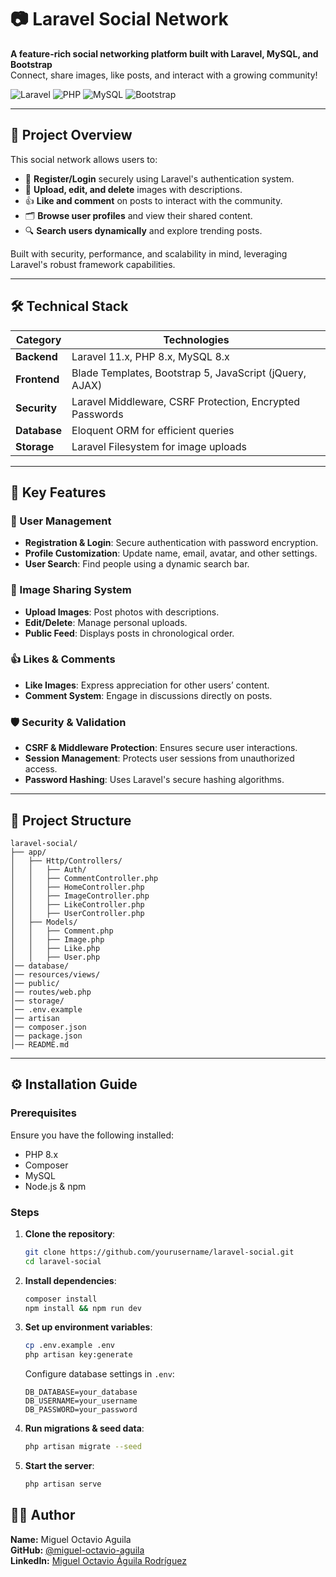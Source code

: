 # 📷 Laravel Social Network

**A feature-rich social networking platform built with Laravel, MySQL, and Bootstrap**  
Connect, share images, like posts, and interact with a growing community!

![Laravel](https://img.shields.io/badge/Laravel-11.x-red?logo=laravel)
![PHP](https://img.shields.io/badge/PHP-8.x-%23777BB4?logo=php)
![MySQL](https://img.shields.io/badge/MySQL-8.x-%234479A1?logo=mysql)
![Bootstrap](https://img.shields.io/badge/Bootstrap-5.x-%237952B3?logo=bootstrap)

---

## 🌟 Project Overview
This social network allows users to:
- 🔐 **Register/Login** securely using Laravel's authentication system.
- 📸 **Upload, edit, and delete** images with descriptions.
- 👍 **Like and comment** on posts to interact with the community.
- 🗂️ **Browse user profiles** and view their shared content.
- 🔍 **Search users dynamically** and explore trending posts.

Built with security, performance, and scalability in mind, leveraging Laravel's robust framework capabilities.

---

## 🛠️ Technical Stack

| **Category**       | **Technologies**                                                 |
|-------------------|-----------------------------------------------------------------|
| **Backend**       | Laravel 11.x, PHP 8.x, MySQL 8.x                                 |
| **Frontend**      | Blade Templates, Bootstrap 5, JavaScript (jQuery, AJAX)        |
| **Security**      | Laravel Middleware, CSRF Protection, Encrypted Passwords       |
| **Database**      | Eloquent ORM for efficient queries                             |
| **Storage**       | Laravel Filesystem for image uploads                           |

---

## 🚀 Key Features

### 👥 User Management
- **Registration & Login**: Secure authentication with password encryption.
- **Profile Customization**: Update name, email, avatar, and other settings.
- **User Search**: Find people using a dynamic search bar.

### 📸 Image Sharing System
- **Upload Images**: Post photos with descriptions.
- **Edit/Delete**: Manage personal uploads.
- **Public Feed**: Displays posts in chronological order.

### 👍 Likes & Comments
- **Like Images**: Express appreciation for other users’ content.
- **Comment System**: Engage in discussions directly on posts.

### 🛡️ Security & Validation
- **CSRF & Middleware Protection**: Ensures secure user interactions.
- **Session Management**: Protects user sessions from unauthorized access.
- **Password Hashing**: Uses Laravel's secure hashing algorithms.

---

## 📂 Project Structure
```plaintext
laravel-social/
├── app/
│   ├── Http/Controllers/
│   │   ├── Auth/
│   │   ├── CommentController.php
│   │   ├── HomeController.php
│   │   ├── ImageController.php
│   │   ├── LikeController.php
│   │   ├── UserController.php
│   ├── Models/
│   │   ├── Comment.php
│   │   ├── Image.php
│   │   ├── Like.php
│   │   ├── User.php
│── database/
│── resources/views/
│── public/
│── routes/web.php
│── storage/
│── .env.example
│── artisan
│── composer.json
│── package.json
│── README.md
```

---

## ⚙️ Installation Guide

### Prerequisites
Ensure you have the following installed:
- PHP 8.x
- Composer
- MySQL
- Node.js & npm

### Steps
1. **Clone the repository**:
   ```sh
   git clone https://github.com/yourusername/laravel-social.git
   cd laravel-social
   ```
2. **Install dependencies**:
   ```sh
   composer install
   npm install && npm run dev
   ```
3. **Set up environment variables**:
   ```sh
   cp .env.example .env
   php artisan key:generate
   ```
   Configure database settings in `.env`:
   ```env
   DB_DATABASE=your_database
   DB_USERNAME=your_username
   DB_PASSWORD=your_password
   ```
4. **Run migrations & seed data**:
   ```sh
   php artisan migrate --seed
   ```
5. **Start the server**:
   ```sh
   php artisan serve
   ```
   
## 👨‍💻 Author
**Name:** Miguel Octavio Aguila  
**GitHub:** [@miguel-octavio-aguila](https://github.com/miguel-octavio-aguila)  
**LinkedIn:** [Miguel Octavio Águila Rodríguez](www.linkedin.com/in/miguel-octavio-águila-rodríguez-6241b71a9)



